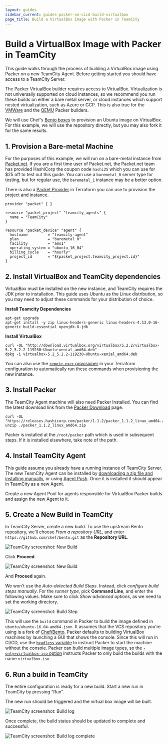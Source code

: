 ```yaml
---
layout: guides
sidebar_current: guides-packer-on-cicd-build-virtualbox
page_title: Build a VirtualBox Image with Packer in TeamCity
---
```


# Build a VirtualBox Image with Packer in TeamCity

This guide walks through the process of building a VirtualBox image using
Packer on a new TeamCity Agent. Before getting started you should have access
to a TeamCity Server.

The Packer VirtualBox builder requires access to VirtualBox. Virtualization is
not universally supported on cloud instances, so we recommend you run these
builds on either a bare metal server, or cloud instances which support nested
virtualization, such as Azure or GCP. This is also true for the
[VMWare](/docs/builders/vmware.html) and the [QEMU](/docs/builders/qemu.html)
Packer builders.

We will use Chef's [Bento boxes](https://github.com/chef/bento) to provision an
Ubuntu image on VirtualBox. For this example, we will use the repository
directly, but you may also fork it for the same results.

## 1. Provision a Bare-metal Machine

For the purposes of this example, we will run on a bare-metal instance from
[Packet.net](https://www.packet.net/). If you are a first time user of
Packet.net, the Packet.net team has provided HashiCorp the coupon code `hashi25`
which you can use for &#x24;25 off to test out this guide. You can use
a `baremetal_0` server type for testing, but for regular use, the `baremetal_1`
instance may be a better option.

There is also a [Packet
Provider](https://www.terraform.io/docs/providers/packet/index.html) in
Terraform you can use to provision the project and instance.

```hcl
provider "packet" { }

resource "packet_project" "teamcity_agents" {
  name = "TeamCity"
}

resource "packet_device" "agent" {
  hostname         = "teamcity-agent"
  plan             = "baremetal_0"
  facility         = "ams1"
  operating_system = "ubuntu_16_04"
  billing_cycle    = "hourly"
  project_id       = "${packet_project.teamcity_project.id}"
}
```

## 2. Install VirtualBox and TeamCity dependencies

VirtualBox must be installed on the new instance, and TeamCity requires the JDK
prior to installation. This guide uses Ubuntu as the Linux distribution, so you
may need to adjust these commands for your distribution of choice.

**Install Teamcity Dependencies**

```shell
apt-get upgrade
apt-get install -y zip linux-headers-generic linux-headers-4.13.0-16-generic build-essential openjdk-8-jdk
```

**Install VirtualBox**

```
curl -OL "http://download.virtualbox.org/virtualbox/5.2.2/virtualbox-5.2_5.2.2-119230~Ubuntu~xenial_amd64.deb"
dpkg -i virtualbox-5.2_5.2.2-119230~Ubuntu~xenial_amd64.deb
```

You can also use the [`remote-exec`
provisioner](https://www.terraform.io/docs/provisioners/remote-exec.html) in
your Terraform configuration to automatically run these commands when
provisioning the new instance.

## 3. Install Packer

The TeamCity Agent machine will also need Packer Installed. You can find the
latest download link from the [Packer
Download](https://www.packer.io/downloads.html) page.

```shell
curl -OL "https://releases.hashicorp.com/packer/1.1.2/packer_1.1.2_linux_amd64.zip"
unzip ./packer_1.1.2_linux_amd64.zip
```

Packer is installed at the `/root/packer` path which is used in subsequent
steps. If it is installed elsewhere, take note of the path.

## 4. Install TeamCity Agent

This guide assume you already have a running instance of TeamCity Server. The
new TeamCity Agent can be installed by [downloading a zip file and installing
manually](https://confluence.jetbrains.com/display/TCD10//Setting+up+and+Running+Additional+Build+Agents#SettingupandRunningAdditionalBuildAgents-InstallingAdditionalBuildAgents),
or using [Agent
Push](https://confluence.jetbrains.com/display/TCD10//Setting+up+and+Running+Additional+Build+Agents#SettingupandRunningAdditionalBuildAgents-InstallingviaAgentPush).
Once it is installed it should appear in TeamCity as a new Agent.

Create a new Agent Pool for agents responsible for VirtualBox Packer builds and
assign the new Agent to it.

## 5. Create a New Build in TeamCity

In TeamCity Server, create a new build. To use the upstream Bento repository,
we'll choose *From a repository URL*, and enter
`https://github.com/chef/bento.git` as the **Repository URL**.

![TeamCity screenshot: New Build](/assets/images/guides/teamcity_create_project_from_url-1.png)

Click **Proceed**.

![TeamCity screenshot: New Build](/assets/images/guides/teamcity_create_project_from_url-2.png)

And **Proceed** again.

We won't use the *Auto-detected Build Steps*. Instead, click *configure build
steps manually*. For the *runner type*, pick **Command Line**, and enter the
following values. Make sure to click *Show advanced options*, as we need to set
the working directory.

![TeamCity screenshot: Build Step](/assets/images/guides/teamcity_build_configuration.png)


This will use the `build` command in Packer to build the image defined in
`ubuntu/ubuntu-16.04-amd64.json`. It assumes that the VCS repository you're
using is a fork of [Chef/Bento](https://github.com/chef/bento). Packer defaults
to building VirtualBox machines by launching a GUI that shows the console.
Since this will run in CI/CD, use the [`headless`
variable](/docs/builders/virtualbox-iso.html#headless) to instruct Packer to
start the machine without the console. Packer can build multiple image types,
so the [`-only=virtualbox-iso`
option](/docs/commands/build.html#only-foo-bar-baz) instructs Packer to only
build the builds with the name `virtualbox-iso`.

## 6. Run a build in TeamCity

The entire configuration is ready for a new build. Start a new run in TeamCity
by pressing “Run”.

The new run should be triggered and the virtual box image will be built.

![TeamCity screenshot: Build log](/assets/images/guides/teamcity_build_log.png)

Once complete, the build status should be updated to complete and successful.

![TeamCity screenshot: Build log complete](/assets/images/guides/teamcity_build_log_complete.png)
